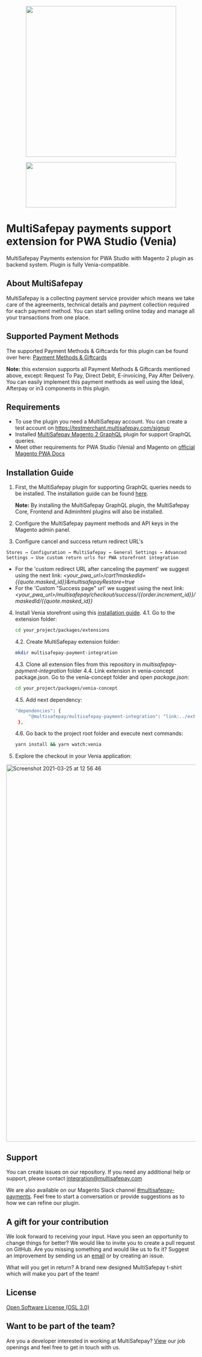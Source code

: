 <p align="center">
  <img src="https://www.multisafepay.com/img/multisafepaylogo.svg" width="400px" position="center">
</p>

<p align="center">
  <img src="https://docs.multisafepay.com/logo/Plugins/Magento_PWA.svg" width="400px" height="120px" position="center">
</p>

# MultiSafepay payments support extension for PWA Studio (Venia)
MultiSafepay Payments extension for PWA Studio with Magento 2 plugin as backend system. Plugin is fully Venia-compatible.

## About MultiSafepay ##
MultiSafepay is a collecting payment service provider which means we take care of the agreements, technical details and payment collection required for each payment method. You can start selling online today and manage all your transactions from one place.

## Supported Payment Methods ##
The supported Payment Methods & Giftcards for this plugin can be found over here: [Payment Methods & Giftcards](https://docs.multisafepay.com/integrations/ecommerce-integrations/magento2/faq/available-payment-methods-magento2/)   

**Note:** this extension supports all Payment Methods & Giftcards mentioned above, except: Request To Pay, Direct Debit, E-invoicing, Pay After Delivery. You can easily implement this payment methods as well using the Ideal, Afterpay or in3 components in this plugin.

## Requirements
- To use the plugin you need a MultiSafepay account. You can create a test account on https://testmerchant.multisafepay.com/signup
- Installed <a href="https://github.com/MultiSafepay/magento2-graphql" target="_blank">MultiSafepay Magento 2 GraphQL</a> plugin for support GraphQL queries.
- Meet other requirements for PWA Studio (Venia) and Magento on <a href="https://magento.github.io/pwa-studio/venia-pwa-concept/setup/#prerequisites" target="_blank">official Magento PWA Docs</a>

## Installation Guide

1. First, the MultiSafepay plugin for supporting GraphQL queries needs to be installed. The installation guide can be found <a href="https://github.com/MultiSafepay/magento2-graphql" target="_blank">here</a>.    
   
   **Note:** By installing the MultiSafepay GraphQL plugin, the MultiSafepay Core, Frontend and Adminhtml plugins will also be installed.
2. Configure the MultiSafepay payment methods and API keys in the Magento admin panel.
3. Configure cancel and success return redirect URL's
```text
Stores → Configuration → MultiSafepay → General Settings → Advanced Settings → Use custom return urls for PWA storefront integration
```
- For the 'custom redirect URL after canceling the payment' we suggest using the next link: *<your_pwa_url>/cart?maskedId={{quote.masked_id}}&multisafepayRestore=true*
- For the 'Custom "Success page" url' we suggest using the next link: *<your_pwa_url>/multisafepay/checkout/success/{{order.increment_id}}/maskedId/{{quote.masked_id}}*
4. Install Venia storefront using this <a href="https://magento.github.io/pwa-studio/venia-pwa-concept/setup/" target="_blank">installation guide</a>.
   4.1. Go to the extension folder:
   ```bash 
   cd your_project/packages/extensions
   ```
   4.2. Create MultiSafepay extension folder:
   ```bash 
   mkdir multisafepay-payment-integration
   ```
   4.3. Clone all extension files from this repository in *multisafepay-payment-integration* folder
   4.4. Link extension in venia-concept package.json. Go to the venia-concept folder and open *package.json*:
   ```bash 
   cd your_project/packages/venia-concept
   ```
   4.5. Add next dependency:
   ```bash 
   "dependencies": {
        "@multisafepay/multisafepay-payment-integration": "link:../extensions/multisafepay-payment-integration"
    },
   ```
   4.6. Go back to the project root folder and execute next commands:
   ```bash 
   yarn install && yarn watch:venia
   ```
5. Explore the checkout in your Venia application:
 <img width="1000" alt="Screenshot 2021-03-25 at 12 56 46" src="https://user-images.githubusercontent.com/78361324/112469889-4a728100-8d6a-11eb-98dd-7429f1154952.png">


## Support
You can create issues on our repository. If you need any additional help or support, please contact <a href="mailto:integration@multisafepay.com">integration@multisafepay.com</a>

We are also available on our Magento Slack channel [#multisafepay-payments](https://magentocommeng.slack.com/messages/multisafepay-payments/).
Feel free to start a conversation or provide suggestions as to how we can refine our plugin.

## A gift for your contribution
We look forward to receiving your input. Have you seen an opportunity to change things for better? We would like to invite you to create a pull request on GitHub.
Are you missing something and would like us to fix it? Suggest an improvement by sending us an [email](mailto:integration@multisafepay.com) or by creating an issue.

What will you get in return? A brand new designed MultiSafepay t-shirt which will make you part of the team!

## License
[Open Software License (OSL 3.0)](https://github.com/MultiSafepay/Magento2Msp/blob/master/LICENSE.md)

## Want to be part of the team?
Are you a developer interested in working at MultiSafepay? [View](https://www.multisafepay.com/careers/#jobopenings) our job openings and feel free to get in touch with us.
